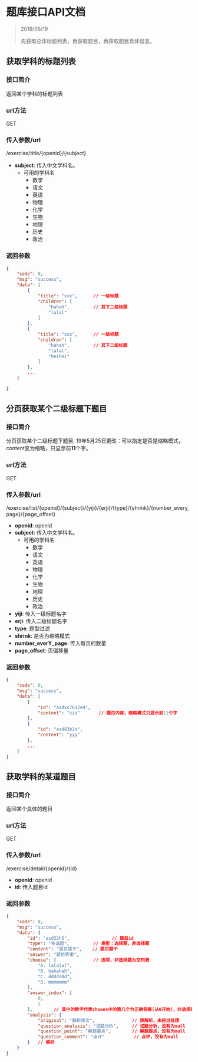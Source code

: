 # 题库接口API文档

> 2019/05/19
> 
> 先获取总体标题列表，再获取题目，再获取题目具体信息。

## 获取学科的标题列表

### 接口简介

返回某个学科的标题列表

### url方法

GET

### 传入参数/url

/exercise/title/{openid}/{subject}

+ **subject**: 传入中文学科名。
    + 可用的学科名
        + 数学
        + 语文
        + 英语
        + 物理
        + 化学
        + 生物
        + 地理
        + 历史
        + 政治

### 返回参数
```json
{
    "code": 0,
    "msg": "success",
    "data": [
        {
            "title": "xxx",      // 一级标题
            "children": [
                "hahah",         // 其下二级标题
                "lalal"
            ]
        },
        {
            "title": "xxx",      // 一级标题
            "children": [
                "hahah",         // 其下二级标题
                "lalal",
                "heihei"
            ]  
        },
        ...
    ]

}
```

## 分页获取某个二级标题下题目

### 接口简介

分页获取某个二级标题下题目, 19年5月25日更改：可以指定是否是缩略模式，content变为缩略，只显示前**11**个字。

### url方法

GET

### 传入参数/url

/exercise/list/{openid}/{subject}/{yiji}/{erji}/{type}/{shrink}/{number_every_page}/{page_offset}

+ **openid**: openid
+ **subject**: 传入中文学科名。
    + 可用的学科名
        + 数学
        + 语文
        + 英语
        + 物理
        + 化学
        + 生物
        + 地理
        + 历史
        + 政治
+ **yiji**: 传入一级标题名字
+ **erji**: 传入二级标题名字
+ **type**: 题型过滤
+ **shrink**: 是否为缩略模式
+ **number_everY_page**: 传入每页的数量
+ **page_offset**: 页偏移量

### 返回参数

```json
{
    "code": 0,
    "msg": "success",
    "data": [
        {
            "id": "asdxc7612e4",
            "content": "zzz"       // 题目内容，缩略模式只显示前11个字
        },
        {
            "id": "asd83b2s",
            "content": "yyy"
        },
        ...
    ]
}
```

## 获取学科的某道题目

### 接口简介

返回某个具体的题目

### url方法

GET

### 传入参数/url

/exercise/detail/{openid}/{id}

+ **openid**: openid
+ **id**: 传入题目id

### 返回参数

```json
{
    "code": 0,
    "msg": "success",
    "data": {
        "id": "asd32h5",                // 题目id
        "type": "多选题",         // 类型：选择题，非选择题
        "content": "题目题干",    // 题目题干
        "answer": "题目答案",
        "choose": [              // 选项，非选择题为空列表
            "A. lalalal",
            "B. hahahah",
            "C. ddddddd",
            "D. mmmmmmm"
        ],
        "answer_index": [
            0,
            2
        ],        // 其中的数字代表chooes中的第几个为正确答案(从0开始)，非选择题为null, 示例中展示的是多选题a和c为正确答案
        "analysis": {
            "original": "解析原文",              // 原解析，未经过处理
            "question_analysis": "试题分析",     // 试题分析，没有为null
            "question_point": "解题要点",        // 解题要点，没有为null
            "question_comment": "点评"           // 点评，没有为null
        }   // 解析
    }
}
```